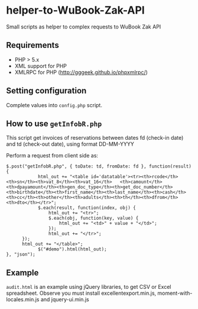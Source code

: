 # helper-to-WuBook-Zak-API
Small scripts as helper to complex requests to WuBook Zak API

## Requirements

- PHP > 5.x
- XML support for PHP
- XMLRPC for PHP (http://gggeek.github.io/phpxmlrpc/)

## Setting configuration

Complete values into `config.php` script.

## How to use `getInfobR.php`
This script get invoices of reservations between dates fd (check-in date) and td (check-out date), using format DD-MM-YYYY

Perform a request from client side as:
```
$.post("getInfobR.php", { toDate: td, fromDate: fd }, function(result){
			html_out += "<table id='datatable'><tr><th>rcode</th><th>sn</th><th>vat_8</th><th>vat_16</th>	<th>camount</th><th>dpayamount</th><th>gen_doc_type</th><th>get_doc_number</th><th>birthdate</th><th>first_name</th><th>last_name</th><th>cash</th><th>cc</th><th>other</th><th>adults</th><th>th</th><th>dfrom</th><th>dto</th></tr>";
			$.each(result, function(index, obj) {
				html_out += "<tr>";
				$.each(obj, function(key, value) {
					html_out += "<td>" + value + "</td>";
				});
				html_out += "</tr>";
      });
      html_out += "</table>";
			$("#demo").html(html_out);
}, "json");
```
## Example
`audit.html` is an example using jQuery libraries, to get CSV or Excel spreadsheet.
Observe you must install excellentexport.min.js, moment-with-locales.min.js and jquery-ui.min.js
